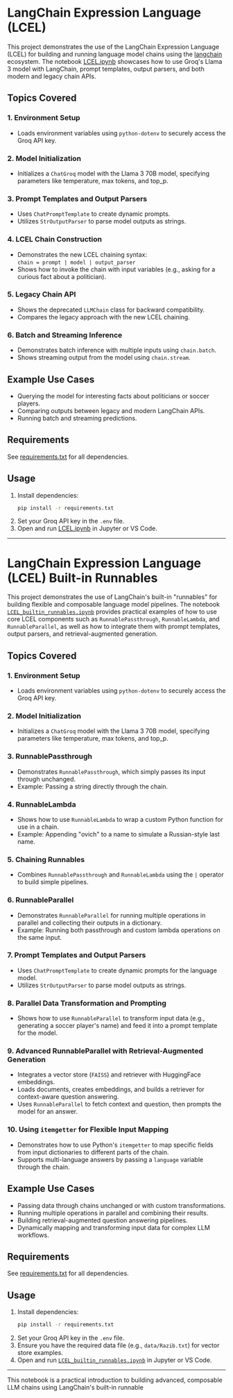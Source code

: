 # LangChain Expression Language (LCEL)

This project demonstrates the use of the LangChain Expression Language (LCEL) for building and running language model chains using the [langchain](https://python.langchain.com/) ecosystem. The notebook [LCEL.ipynb](LCEL.ipynb) showcases how to use Groq's Llama 3 model with LangChain, prompt templates, output parsers, and both modern and legacy chain APIs.

## Topics Covered

### 1. Environment Setup

- Loads environment variables using `python-dotenv` to securely access the Groq API key.

### 2. Model Initialization

- Initializes a `ChatGroq` model with the Llama 3 70B model, specifying parameters like temperature, max tokens, and top_p.

### 3. Prompt Templates and Output Parsers

- Uses `ChatPromptTemplate` to create dynamic prompts.
- Utilizes `StrOutputParser` to parse model outputs as strings.

### 4. LCEL Chain Construction

- Demonstrates the new LCEL chaining syntax:  
  `chain = prompt | model | output_parser`
- Shows how to invoke the chain with input variables (e.g., asking for a curious fact about a politician).

### 5. Legacy Chain API

- Shows the deprecated `LLMChain` class for backward compatibility.
- Compares the legacy approach with the new LCEL chaining.

### 6. Batch and Streaming Inference

- Demonstrates batch inference with multiple inputs using `chain.batch`.
- Shows streaming output from the model using `chain.stream`.

## Example Use Cases

- Querying the model for interesting facts about politicians or soccer players.
- Comparing outputs between legacy and modern LangChain APIs.
- Running batch and streaming predictions.

## Requirements

See [requirements.txt](requirements.txt) for all dependencies.

## Usage

1. Install dependencies:
   ```sh
   pip install -r requirements.txt
   ```
2. Set your Groq API key in the `.env` file.
3. Open and run [LCEL.ipynb](LCEL.ipynb) in Jupyter or VS Code.

---

# LangChain Expression Language (LCEL) Built-in Runnables

This project demonstrates the use of LangChain's built-in "runnables" for building flexible and composable language model pipelines. The notebook [`LCEL_builtin_runnables.ipynb`](LCEL_builtin_runnables.ipynb) provides practical examples of how to use core LCEL components such as `RunnablePassthrough`, `RunnableLambda`, and `RunnableParallel`, as well as how to integrate them with prompt templates, output parsers, and retrieval-augmented generation.

## Topics Covered

### 1. Environment Setup

- Loads environment variables using `python-dotenv` to securely access the Groq API key.

### 2. Model Initialization

- Initializes a `ChatGroq` model with the Llama 3 70B model, specifying parameters like temperature, max tokens, and top_p.

### 3. RunnablePassthrough

- Demonstrates `RunnablePassthrough`, which simply passes its input through unchanged.
- Example: Passing a string directly through the chain.

### 4. RunnableLambda

- Shows how to use `RunnableLambda` to wrap a custom Python function for use in a chain.
- Example: Appending "ovich" to a name to simulate a Russian-style last name.

### 5. Chaining Runnables

- Combines `RunnablePassthrough` and `RunnableLambda` using the `|` operator to build simple pipelines.

### 6. RunnableParallel

- Demonstrates `RunnableParallel` for running multiple operations in parallel and collecting their outputs in a dictionary.
- Example: Running both passthrough and custom lambda operations on the same input.

### 7. Prompt Templates and Output Parsers

- Uses `ChatPromptTemplate` to create dynamic prompts for the language model.
- Utilizes `StrOutputParser` to parse model outputs as strings.

### 8. Parallel Data Transformation and Prompting

- Shows how to use `RunnableParallel` to transform input data (e.g., generating a soccer player's name) and feed it into a prompt template for the model.

### 9. Advanced RunnableParallel with Retrieval-Augmented Generation

- Integrates a vector store (`FAISS`) and retriever with HuggingFace embeddings.
- Loads documents, creates embeddings, and builds a retriever for context-aware question answering.
- Uses `RunnableParallel` to fetch context and question, then prompts the model for an answer.

### 10. Using `itemgetter` for Flexible Input Mapping

- Demonstrates how to use Python's `itemgetter` to map specific fields from input dictionaries to different parts of the chain.
- Supports multi-language answers by passing a `language` variable through the chain.

## Example Use Cases

- Passing data through chains unchanged or with custom transformations.
- Running multiple operations in parallel and combining their results.
- Building retrieval-augmented question answering pipelines.
- Dynamically mapping and transforming input data for complex LLM workflows.

## Requirements

See [requirements.txt](requirements.txt) for all dependencies.

## Usage

1. Install dependencies:
   ```sh
   pip install -r requirements.txt
   ```
2. Set your Groq API key in the `.env` file.
3. Ensure you have the required data file (e.g., `data/Razib.txt`) for vector store examples.
4. Open and run [`LCEL_builtin_runnables.ipynb`](LCEL_builtin_runnables.ipynb) in Jupyter or VS Code.

---

This notebook is a practical introduction to building advanced, composable LLM chains using LangChain's built-in runnable
